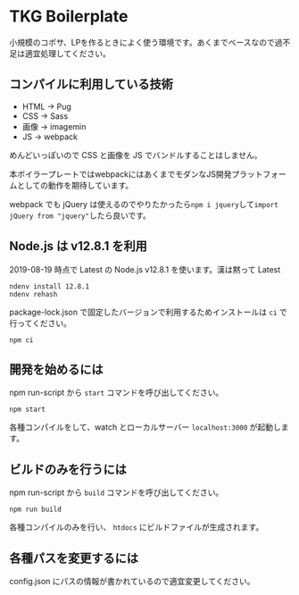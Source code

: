 # TKG Boilerplate

小規模のコポサ、LPを作るときによく使う環境です。あくまでベースなので過不足は適宜処理してください。

## コンパイルに利用している技術

- HTML -> Pug
- CSS -> Sass
- 画像 -> imagemin
- JS -> webpack

めんどいっぽいので CSS と画像を JS でバンドルすることはしません。

本ボイラープレートではwebpackにはあくまでモダンなJS開発プラットフォームとしての動作を期待しています。

webpack でも jQuery は使えるのでやりたかったら`npm i jquery`して`import jQuery from "jquery"`したら良いです。

## Node.js は v12.8.1 を利用

2019-08-19 時点で Latest の Node.js v12.8.1 を使います。漢は黙って Latest

```
ndenv install 12.8.1
ndenv rehash
```

package-lock.json で固定したバージョンで利用するためインストールは `ci` で行ってください。

```
npm ci
```

## 開発を始めるには

npm run-script から `start` コマンドを呼び出してください。

```
npm start
```

各種コンパイルをして、watch とローカルサーバー `localhost:3000` が起動します。

## ビルドのみを行うには

npm run-script から `build` コマンドを呼び出してください。

```
npm run build
```

各種コンパイルのみを行い、 `htdocs` にビルドファイルが生成されます。

## 各種パスを変更するには

config.json にパスの情報が書かれているので適宜変更してください。